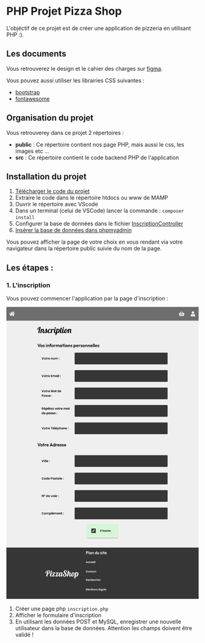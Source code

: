 # PHP Projet Pizza Shop

L'objéctif de ce projet est de créer une application
de pizzeria en utilisant PHP :).

## Les documents

Vous retrouverez le design et le cahier des charges sur [figma](https://www.figma.com/file/UTthEDYvWiqKHjANXyYK6O/PizzaShop?node-id=0%3A1).

Vous pouvez aussi utiliser les librairies CSS suivantes :

-   [bootstrap](https://getbootstrap.com/)
-   [fontawesome](https://fontawesome.com/)

## Organisation du projet

Vous retrouverey dans ce projet 2 répertoires :

-   **public** : Ce répertoire contient nos page PHP, mais aussi le css, les images etc ...
-   **src** : Ce répertoire contient le code backend PHP de l'application

## Installation du projet

1. [Télécharger le code du projet](https://github.com/Djeg/formation-symfony/archive/refs/heads/session-php-projet/27.06.22-01.07.22.zip)
2. Extraire le code dans le répertoire htdocs ou www de MAMP
3. Ouvrir le répertoire avec VScode
4. Dans un terminal (celui de VSCode) lancer la commande : `composer install`
5. Configurer la base de données dans le fichier [InscriptionController](./src/Controller/InscriptionController.php#L74)
6. [Insérer la base de données dans phpmyadmin](./sql/pizza-shop-php.sql)

Vous pouvez afficher la page de votre choix en vous rendant via votre navigateur dans la répertoire
public suivie du nom de la page.

## Les étapes :

### 1. L'inscription

Vous pouvez commencer l'application par la page d'inscription :

![inscription](./img/inscription.png)

1. Créer une page php `inscription.php`
2. Afficher le formulaire d'inscription
3. En utilisant les données POST et MySQL, enregistrer une nouvelle
   utilisateur dans la base de données. Attention les champs doivent être validé !
